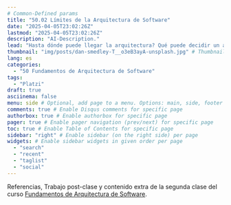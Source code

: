 ```yaml
---
# Common-Defined params
title: "50.02 Límites de la Arquitectura de Software"
date: "2025-04-05T23:02:26Z"
lastmod: "2025-04-05T23:02:26Z"
description: "AI-Description."
lead: "Hasta dónde puede llegar la arquitectura? Qué puede decidir un arquitecto de software? Dónde puede opinar?" # Lead text
thumbnail: "img/posts/dan-smedley-T__o3eB3ayA-unsplash.jpg" # Thumbnail image
lang: es
categories:
  - "50 Fundamentos de Arquitectura de Software"
tags:
  - "Platzi"
draft: true
asciinema: false
menu: side # Optional, add page to a menu. Options: main, side, footer
comments: true # Enable Disqus comments for specific page
authorbox: true # Enable authorbox for specific page
pager: true # Enable pager navigation (prev/next) for specific page
toc: true # Enable Table of Contents for specific page
sidebar: "right" # Enable sidebar (on the right side) per page
widgets: # Enable sidebar widgets in given order per page
  - "search"
  - "recent"
  - "taglist"
  - "social"
---
```


Referencias, Trabajo post-clase y contenido extra de la segunda clase del curso [Fundamentos de Arquitectura de Software](https://platzi.com/). 

<!--more-->

